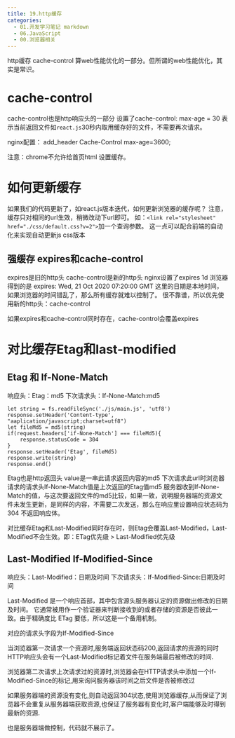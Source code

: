 ```yaml
---
title: 19.http缓存
categories:
  - 01.开发学习笔记 markdown
  - 06.JavaScript
  - 00.浏览器相关
---
```


http缓存
cache-control
算web性能优化的一部分。但所谓的web性能优化，其实是常识。 

# cache-control 
cache-control也是http响应头的一部分
设置了cache-control: max-age = 30 表示当前返回文件如`react.js`30秒内取用缓存好的文件，不需要再次请求。

nginx配置： 
add_header    Cache-Control  max-age=3600;

注意：chrome不允许给首页html 设置缓存。

# 如何更新缓存
如果我们的代码更新了，如react.js版本迭代，如何更新浏览器的缓存呢？
注意，缓存只对相同的url生效，稍微改动下url即可。
如：`<link rel="stylesheet" href="./css/default.css?v=2">`加一个查询参数。
这一点可以配合前端的自动化来实现自动更新js css版本

## 强缓存 expires和cache-control
expires是旧的http头 cache-control是新的http头
nginx设置了expires 1d
浏览器得到的是
expires: Wed, 21 Oct 2020 07:20:00 GMT
这里的日期是本地时间，如果浏览器的时间错乱了，那么所有缓存就难以控制了。
很不靠谱，所以优先使用新的http头：cache-control

如果expires和cache-control同时存在，cache-control会覆盖expires

# 对比缓存Etag和last-modified

## Etag 和 If-None-Match
响应头：Etag：md5
下次请求头：If-None-Match:md5
```
let string = fs.readFileSync('./js/main.js', 'utf8')
response.setHeader('Content-type', "aaplication/javascript;charset=utf8")
let fileMd5 = md5(string)
if(request.headers['if-None-Match'] === fileMd5){
    response.statusCode = 304
}
response.setHeader('Etag', fileMd5)
response.write(string)
response.end() 
```

Etag也是http返回头 value是一串此请求返回内容的md5
下次请求此url时浏览器请求的请求头If-None-Match值是上次返回的Etag值md5
服务器收到If-None-Match的值，与这次要返回文件的md5比较，如果一致，说明服务器端的资源文件未发生更新，是同样的内容，不需要二次发送，那么在响应里设置响应状态码为304 不返回响应体。

对比缓存Etag和Last-Modified同时存在时，则Etag会覆盖Last-Modified，Last-Modified不会生效。即：ETag优先级 > Last-Modified优先级

## Last-Modified If-Modified-Since
响应头：Last-Modified：日期及时间
下次请求头：If-Modified-Since:日期及时间

Last-Modified  是一个响应首部，其中包含源头服务器认定的资源做出修改的日期及时间。 它通常被用作一个验证器来判断接收到的或者存储的资源是否彼此一致。由于精确度比  ETag 要低，所以这是一个备用机制。

对应的请求头字段为If-Modified-Since

当浏览器第一次请求一个资源时,服务端返回状态码200,返回请求的资源的同时HTTP响应头会有一个Last-Modified标记着文件在服务端最后被修改的时间.

浏览器第二次请求上次请求过的资源时,浏览器会在HTTP请求头中添加一个If-Modified-Since的标记,用来询问服务器该时间之后文件是否被修改过

如果服务器端的资源没有变化,则自动返回304状态,使用浏览器缓存,从而保证了浏览器不会重复从服务器端获取资源,也保证了服务器有变化时,客户端能够及时得到最新的资源.

也是服务器端做控制，代码就不展示了。
